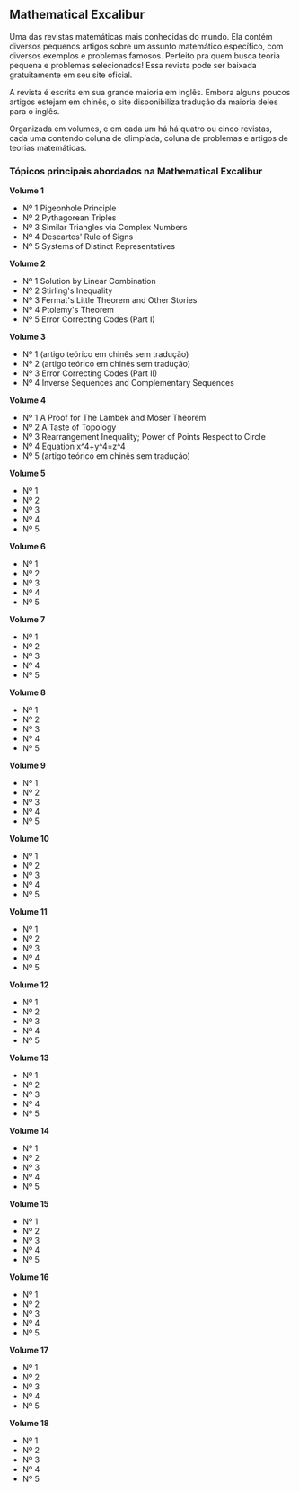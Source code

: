 ## Mathematical Excalibur

Uma das revistas matemáticas mais conhecidas do mundo. Ela contém diversos pequenos artigos sobre um assunto matemático específico, com diversos exemplos e problemas famosos. Perfeito pra quem busca teoria pequena e problemas selecionados!
Essa revista pode ser baixada gratuitamente em seu site oficial.

A revista é escrita em sua grande maioria em inglês. Embora alguns poucos artigos estejam em chinês, o site disponibiliza tradução da maioria deles para o inglês.

Organizada em volumes, e em cada um há há quatro ou cinco revistas, cada uma contendo coluna de olimpíada, coluna de problemas e artigos de teorias matemáticas.

### Tópicos principais abordados na Mathematical Excalibur


__Volume 1__

 - Nº 1 Pigeonhole Principle
 - Nº 2 Pythagorean Triples
 - Nº 3 Similar Triangles via Complex Numbers
 - Nº 4 Descartes' Rule of Signs
 - Nº 5 Systems of Distinct Representatives

__Volume 2__

 - Nº 1 Solution by Linear Combination
 - Nº 2 Stirling's Inequality
 - Nº 3 Fermat's Little Theorem and Other Stories
 - Nº 4 Ptolemy's Theorem
 - Nº 5 Error Correcting Codes (Part I)

__Volume 3__

 - Nº 1 (artigo teórico em chinês sem tradução)
 - Nº 2 (artigo teórico em chinês sem tradução)
 - Nº 3 Error Correcting Codes (Part II)
 - Nº 4 Inverse Sequences and Complementary Sequences

__Volume 4__

 - Nº 1 A Proof for The Lambek and Moser Theorem
 - Nº 2 A Taste of Topology
 - Nº 3 Rearrangement Inequality; Power of Points Respect to Circle
 - Nº 4 Equation x^4+y^4=z^4
 - Nº 5 (artigo teórico em chinês sem tradução)

__Volume 5__

 - Nº 1
 - Nº 2
 - Nº 3
 - Nº 4
 - Nº 5

__Volume 6__

 - Nº 1
 - Nº 2
 - Nº 3
 - Nº 4
 - Nº 5

__Volume 7__

 - Nº 1
 - Nº 2
 - Nº 3
 - Nº 4
 - Nº 5

__Volume 8__

 - Nº 1
 - Nº 2
 - Nº 3
 - Nº 4
 - Nº 5

__Volume 9__

 - Nº 1
 - Nº 2
 - Nº 3
 - Nº 4
 - Nº 5

__Volume 10__

 - Nº 1
 - Nº 2
 - Nº 3
 - Nº 4
 - Nº 5

__Volume 11__

 - Nº 1
 - Nº 2
 - Nº 3
 - Nº 4
 - Nº 5

__Volume 12__

 - Nº 1
 - Nº 2
 - Nº 3
 - Nº 4
 - Nº 5

__Volume 13__

 - Nº 1
 - Nº 2
 - Nº 3
 - Nº 4
 - Nº 5

__Volume 14__

 - Nº 1
 - Nº 2
 - Nº 3
 - Nº 4
 - Nº 5

__Volume 15__

 - Nº 1
 - Nº 2
 - Nº 3
 - Nº 4
 - Nº 5

__Volume 16__

 - Nº 1
 - Nº 2
 - Nº 3
 - Nº 4
 - Nº 5

__Volume 17__

 - Nº 1
 - Nº 2
 - Nº 3
 - Nº 4
 - Nº 5

__Volume 18__

 - Nº 1
 - Nº 2
 - Nº 3
 - Nº 4
 - Nº 5
